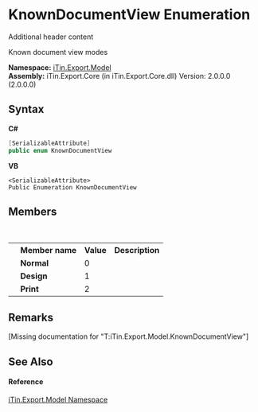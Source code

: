 # KnownDocumentView Enumeration
Additional header content 

Known document view modes

**Namespace:**&nbsp;<a href="N_iTin_Export_Model">iTin.Export.Model</a><br />**Assembly:**&nbsp;iTin.Export.Core (in iTin.Export.Core.dll) Version: 2.0.0.0 (2.0.0.0)

## Syntax

**C#**<br />
``` C#
[SerializableAttribute]
public enum KnownDocumentView
```

**VB**<br />
``` VB
<SerializableAttribute>
Public Enumeration KnownDocumentView
```


## Members
&nbsp;<table><tr><th></th><th>Member name</th><th>Value</th><th>Description</th></tr><tr><td /><td target="F:iTin.Export.Model.KnownDocumentView.Normal">**Normal**</td><td>0</td><td /></tr><tr><td /><td target="F:iTin.Export.Model.KnownDocumentView.Design">**Design**</td><td>1</td><td /></tr><tr><td /><td target="F:iTin.Export.Model.KnownDocumentView.Print">**Print**</td><td>2</td><td /></tr></table>

## Remarks
\[Missing <remarks> documentation for "T:iTin.Export.Model.KnownDocumentView"\]

## See Also


#### Reference
<a href="N_iTin_Export_Model">iTin.Export.Model Namespace</a><br />